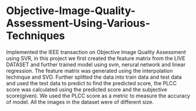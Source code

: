 # Objective-Image-Quality-Assessment-Using-Various-Techniques
Implemented the IEEE transaction on Objective Image Quality Assessment using SVR, in this project we first created the feature matrix from the LIVE DATASET and further trained model using svm, nerural network and linear regression. The feature matrix was generated using the interpolation techinque and SVD. Further splitted the data into train data and test data and used the test data to predict to find the predicted score, the PLCC score was calculated using the predicted score and the subjective score(given). We used the PLCC score as a metric to measure the accuracy of model. All the images in the dataset were of different size.   
